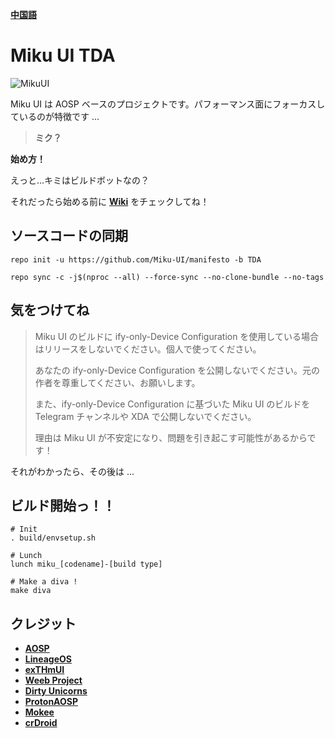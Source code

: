 [**中国語**](https://github.com/Miku-UI/manifesto/blob/TDA/READMECN.md)

# Miku UI TDA

![MikuUI](https://github.com/Miku-UI/manifesto/raw/TDA/img/MikuUI.png)

Miku UI は AOSP ベースのプロジェクトです。パフォーマンス面にフォーカスしているのが特徴です ... 

> **ミク？**

**始め方！**

えっと...キミはビルドボットなの？

それだったら始める前に [**Wiki**](https://github.com/Project-Mushroom/platform_manifest/wiki) をチェックしてね！

ソースコードの同期
------------


```shell
repo init -u https://github.com/Miku-UI/manifesto -b TDA
```


```shell
repo sync -c -j$(nproc --all) --force-sync --no-clone-bundle --no-tags
```


## 気をつけてね

> Miku UI のビルドに ify-only-Device Configuration を使用している場合はリリースをしないでください。個人で使ってください。
>
> あなたの ify-only-Device Configuration を公開しないでください。元の作者を尊重してください、お願いします。
>
> また、ify-only-Device Configuration に基づいた Miku UI のビルドを Telegram チャンネルや XDA で公開しないでください。
> 
> 理由は Miku UI が不安定になり、問題を引き起こす可能性があるからです！

それがわかったら、その後は ...

## ビルド開始っ！！

```shell
# Init
. build/envsetup.sh

# Lunch
lunch miku_[codename]-[build type]

# Make a diva !
make diva
```


クレジット
-------
 * [**AOSP**](https://android.googlesource.com)
 * [**LineageOS**](https://github.com/LineageOS)
 * [**exTHmUI**](https://github.com/exthmui)
 * [**Weeb Project**](https://github.com/WeebProject)
 * [**Dirty Unicorns**](https://github.com/DirtyUnicorns)
 * [**ProtonAOSP**](https://github.com/ProtonAOSP)
 * [**Mokee**](https://github.com/Mokee)
 * [**crDroid**](https://github.com/crdroidandroid)
